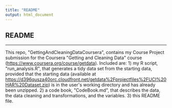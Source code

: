 ```yaml
---
title: "README"
output: html_document
---
```

README
--------------------------------
--------------------------------

This repo, "GettingAndCleaningDataCoursera", contains my Course Project submission for the Coursera "Getting and Cleaning Data" course (https://www.coursera.org/course/getdata). Included are: 1) my R script, "run_analysis.R", that generates a tidy data set from the starting data, provided that the starting data (available at https://d396qusza40orc.cloudfront.net/getdata%2Fprojectfiles%2FUCI%20HAR%20Dataset.zip) is in the user's working directory and has already been unzipped. 2) a code book, "CodeBook.md", that describes the data, the data cleaning and transformations, and the variables. 3) this README file.
